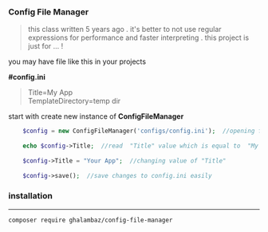 ### Config File Manager
> this class written 5 years ago . it's better to not use regular expressions for performance and faster interpreting . this project is just for ... !

you may have file like this in your projects  

**#config.ini**

 >Title=My App  
 >TemplateDirectory=temp dir  
 
 
start with create new instance of **ConfigFileManager**
```php
    $config = new ConfigFileManager('configs/config.ini');  //opening file config.ini from configs directory  
         
    echo $config->Title;  //read  "Title" value which is equal to  "My App"  
       
    $config->Title = "Your App";  //changing value of "Title"  
      
    $config->save();  //save changes to config.ini easily
```
### installation
---
`composer require ghalambaz/config-file-manager `

